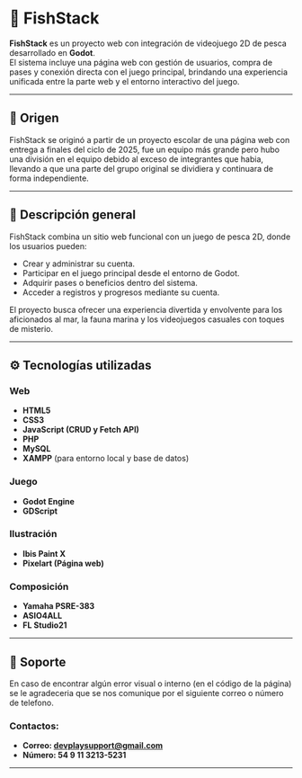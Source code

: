 # 🎣 FishStack

**FishStack** es un proyecto web con integración de videojuego 2D de pesca desarrollado en **Godot**.  
El sistema incluye una página web con gestión de usuarios, compra de pases y conexión directa con el juego principal, brindando una experiencia unificada entre la parte web y el entorno interactivo del juego.

---
## 🔎 Origen

FishStack se originó a partir de un proyecto escolar de una página web con entrega a finales del ciclo de 2025, fue un equipo más grande pero hubo una división en el equipo debido al exceso de integrantes que habia, llevando a que una parte del grupo original se dividiera y continuara de forma independiente.

---

## 🧩 Descripción general

FishStack combina un sitio web funcional con un juego de pesca 2D, donde los usuarios pueden:
- Crear y administrar su cuenta.
- Participar en el juego principal desde el entorno de Godot.
- Adquirir pases o beneficios dentro del sistema.
- Acceder a registros y progresos mediante su cuenta.

El proyecto busca ofrecer una experiencia divertida y envolvente para los aficionados al mar, la fauna marina y los videojuegos casuales con toques de misterio.

---

## ⚙️ Tecnologías utilizadas

### Web
- **HTML5**
- **CSS3**
- **JavaScript (CRUD y Fetch API)**
- **PHP**
- **MySQL**
- **XAMPP** (para entorno local y base de datos)

### Juego
- **Godot Engine**
- **GDScript**

### Ilustración
- **Ibis Paint X**
- **Pixelart (Página web)**

### Composición
- **Yamaha PSRE-383**
- **ASIO4ALL**
- **FL Studio21**

---

## 🔧 Soporte

En caso de encontrar algún error visual o interno (en el código de la página) se le agradeceria que se nos comunique por el siguiente correo o número de telefono.
### Contactos:
- **Correo: devplaysupport@gmail.com**
- **Número: 54 9 11 3213-5231**

---